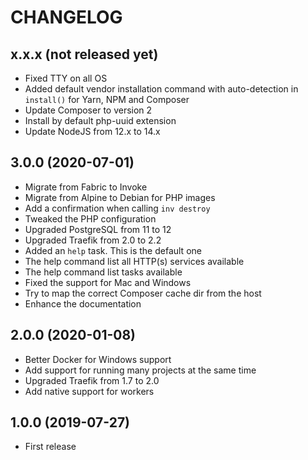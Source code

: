 # CHANGELOG

## x.x.x (not released yet)

 * Fixed TTY on all OS
 * Added default vendor installation command with auto-detection in `install()` for Yarn, NPM and Composer
 * Update Composer to version 2
 * Install by default php-uuid extension
 * Update NodeJS from 12.x to 14.x

## 3.0.0 (2020-07-01)

 * Migrate from Fabric to Invoke
 * Migrate from Alpine to Debian for PHP images
 * Add a confirmation when calling `inv destroy`
 * Tweaked the PHP configuration
 * Upgraded PostgreSQL from 11 to 12
 * Upgraded Traefik from 2.0 to 2.2
 * Added an `help` task. This is the default one
 * The help command list all HTTP(s) services available
 * The help command list tasks available
 * Fixed the support for Mac and Windows
 * Try to map the correct Composer cache dir from the host
 * Enhance the documentation

## 2.0.0 (2020-01-08)

* Better Docker for Windows support
* Add support for running many projects at the same time
* Upgraded Traefik from 1.7 to 2.0
* Add native support for workers

## 1.0.0 (2019-07-27)

* First release
